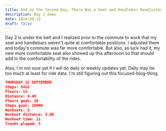 ```yaml
---
title: And on the Second Day, There Was a Seat and Handlebar Readjustment
description: Day 2 down
date: 2024-09-12
draft: false
---
```

Day 2 is under the belt and I realized prior to the commute to work that my seat and handlebars weren't quite at comfortable positions. I adjusted them and today's commute was far more comfortable. But also, as luck had it, my new more comfortable seat also showed up this afternoon so that should add to the comfortability of the rides.

Also, I'm not sure yet if I will do daily or weekly updates yet. Daily may be too much at least for ride data. I'm still figuring out this focused-blog-thing.

```json
THURSDAY 12 SEPTEMBER
Steps: 5415
Floors: 15
Distance: 4.48
Floors goal: 10
Steps goal: 10000
Workouts: 2
Workout distance: 3.86
Workout time: 11
Tracks played: 5
```
